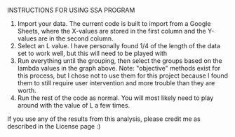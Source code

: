 INSTRUCTIONS FOR USING SSA PROGRAM
1. Import your data. The current code is built to import from a Google Sheets, where the X-values are stored in the first column and the Y-values are in the second column.
2. Select an L value. I have personally found 1/4 of the length of the data set to work well, but this will need to be played with
3. Run everything until the grouping, then select the groups based on the lambda values in the graph above.
Note: "objective" methods exist for this process, but I chose not to use them for this project because I found them to still require user intervention and more trouble than they are worth.
4. Run the rest of the code as normal. You will most likely need to play around with the value of L a few times.
   
If you use any of the results from this analysis, please credit me as described in the License page :)
